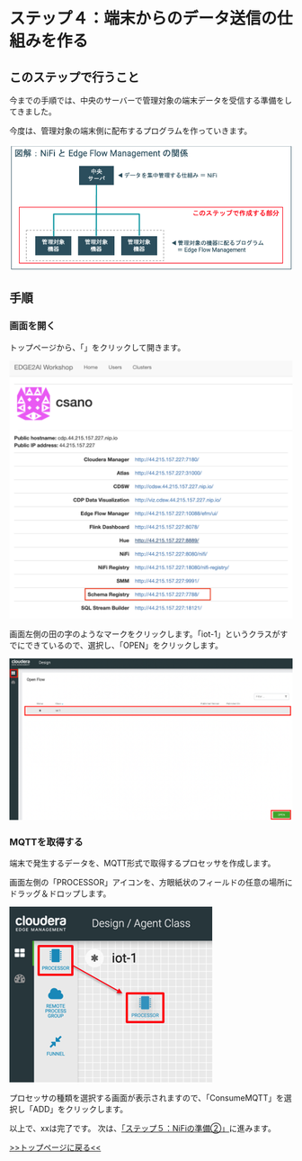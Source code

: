 # ステップ４：端末からのデータ送信の仕組みを作る

## このステップで行うこと

今までの手順では、中央のサーバーで管理対象の端末データを受信する準備をしてきました。

今度は、管理対象の端末側に配布するプログラムを作っていきます。

![edge_NiFi.png](screenshots_lab04%2Fedge_NiFi.png)

## 手順

### 画面を開く

トップページから、「」をクリックして開きます。

![](screenshots_lab02/open.png "")

画面左側の田の字のようなマークをクリックします。「iot-1」というクラスがすでにできているので、選択し、「OPEN」をクリックします。

![open.png](screenshots_lab04%2Fopen.png)

### MQTTを取得する

端末で発生するデータを、MQTT形式で取得するプロセッサを作成します。

画面左側の「PROCESSOR」アイコンを、方眼紙状のフィールドの任意の場所にドラッグ＆ドロップします。

![drug_processor.png](screenshots_lab04%2Fdrug_processor.png)

プロセッサの種類を選択する画面が表示されますので、「ConsumeMQTT」を選択し「ADD」をクリックします。



以上で、xxは完了です。
次は、[「ステップ５：NiFiの準備②」](lab05_NiFi2.md)に進みます。

[>>トップページに戻る<<](lab00_top.md)